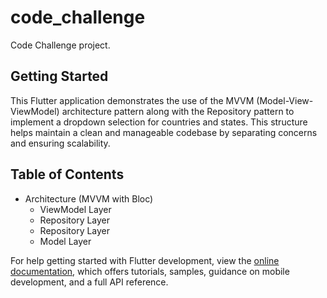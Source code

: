 # code_challenge

Code Challenge project.

## Getting Started

This Flutter application demonstrates the use of the MVVM (Model-View-ViewModel) architecture pattern along with the Repository pattern to implement a dropdown selection for countries and states. This structure helps maintain a clean and manageable codebase by separating concerns and ensuring scalability.

## Table of Contents

<!-- toc -->
- Architecture (MVVM with Bloc)
    - ViewModel Layer
    - Repository Layer
    - Repository Layer
    - Model Layer
<!-- tocstop -->

For help getting started with Flutter development, view the
[online documentation](https://docs.flutter.dev/), which offers tutorials,
samples, guidance on mobile development, and a full API reference.
